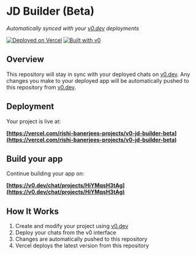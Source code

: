 # JD Builder (Beta)

*Automatically synced with your [v0.dev](https://v0.dev) deployments*

[![Deployed on Vercel](https://img.shields.io/badge/Deployed%20on-Vercel-black?style=for-the-badge&logo=vercel)](https://vercel.com/rishi-banerjees-projects/v0-jd-builder-beta)
[![Built with v0](https://img.shields.io/badge/Built%20with-v0.dev-black?style=for-the-badge)](https://v0.dev/chat/projects/HiYMqsH3tAg)

## Overview

This repository will stay in sync with your deployed chats on [v0.dev](https://v0.dev).
Any changes you make to your deployed app will be automatically pushed to this repository from [v0.dev](https://v0.dev).

## Deployment

Your project is live at:

**[https://vercel.com/rishi-banerjees-projects/v0-jd-builder-beta](https://vercel.com/rishi-banerjees-projects/v0-jd-builder-beta)**

## Build your app

Continue building your app on:

**[https://v0.dev/chat/projects/HiYMqsH3tAg](https://v0.dev/chat/projects/HiYMqsH3tAg)**

## How It Works

1. Create and modify your project using [v0.dev](https://v0.dev)
2. Deploy your chats from the v0 interface
3. Changes are automatically pushed to this repository
4. Vercel deploys the latest version from this repository